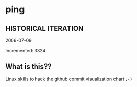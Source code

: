 # ping

## HISTORICAL ITERATION
2006-07-09

Incremented: 3324

## What is this?? 
Linux skills to hack the github commit visualization chart `;-)`
